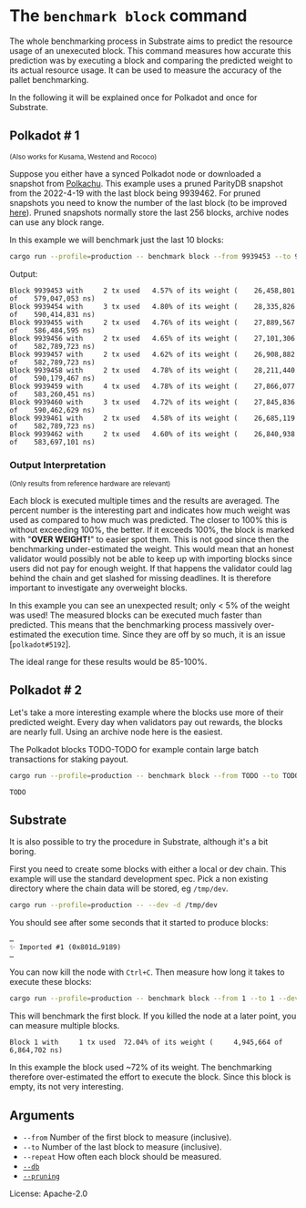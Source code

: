 # The `benchmark block` command

The whole benchmarking process in Substrate aims to predict the resource usage of an unexecuted block. This command
measures how accurate this prediction was by executing a block and comparing the predicted weight to its actual resource
usage. It can be used to measure the accuracy of the pallet benchmarking.

In the following it will be explained once for Polkadot and once for Substrate.

## Polkadot # 1
<sup>(Also works for Kusama, Westend and Rococo)</sup>


Suppose you either have a synced Polkadot node or downloaded a snapshot from [Polkachu]. This example uses a pruned
ParityDB snapshot from the 2022-4-19 with the last block being 9939462. For pruned snapshots you need to know the number
of the last block (to be improved [here]). Pruned snapshots normally store the last 256 blocks, archive nodes can use
any block range.

In this example we will benchmark just the last 10 blocks:
```sh
cargo run --profile=production -- benchmark block --from 9939453 --to 9939462 --db paritydb
```

Output:
```pre
Block 9939453 with     2 tx used   4.57% of its weight (    26,458,801 of    579,047,053 ns)
Block 9939454 with     3 tx used   4.80% of its weight (    28,335,826 of    590,414,831 ns)
Block 9939455 with     2 tx used   4.76% of its weight (    27,889,567 of    586,484,595 ns)
Block 9939456 with     2 tx used   4.65% of its weight (    27,101,306 of    582,789,723 ns)
Block 9939457 with     2 tx used   4.62% of its weight (    26,908,882 of    582,789,723 ns)
Block 9939458 with     2 tx used   4.78% of its weight (    28,211,440 of    590,179,467 ns)
Block 9939459 with     4 tx used   4.78% of its weight (    27,866,077 of    583,260,451 ns)
Block 9939460 with     3 tx used   4.72% of its weight (    27,845,836 of    590,462,629 ns)
Block 9939461 with     2 tx used   4.58% of its weight (    26,685,119 of    582,789,723 ns)
Block 9939462 with     2 tx used   4.60% of its weight (    26,840,938 of    583,697,101 ns)
```

### Output Interpretation

<sup>(Only results from reference hardware are relevant)</sup>

Each block is executed multiple times and the results are averaged. The percent number is the interesting part and
indicates how much weight was used as compared to how much was predicted. The closer to 100% this is without exceeding
100%, the better. If it exceeds 100%, the block is marked with "**OVER WEIGHT!**" to easier spot them. This is not good
since then the benchmarking under-estimated the weight. This would mean that an honest validator would possibly not be
able to keep up with importing blocks since users did not pay for enough weight. If that happens the validator could lag
behind the chain and get slashed for missing deadlines. It is therefore important to investigate any overweight blocks.

In this example you can see an unexpected result; only < 5% of the weight was used! The measured blocks can be executed
much faster than predicted. This means that the benchmarking process massively over-estimated the execution time. Since
they are off by so much, it is an issue [`polkadot#5192`].

The ideal range for these results would be 85-100%.

## Polkadot # 2

Let's take a more interesting example where the blocks use more of their predicted weight. Every day when validators pay
out rewards, the blocks are nearly full. Using an archive node here is the easiest.

The Polkadot blocks TODO-TODO for example contain large batch transactions for staking payout.

```sh
cargo run --profile=production -- benchmark block --from TODO --to TODO --db paritydb
```

```pre
TODO
```

## Substrate

It is also possible to try the procedure in Substrate, although it's a bit boring.

First you need to create some blocks with either a local or dev chain. This example will use the standard development
spec. Pick a non existing directory where the chain data will be stored, eg `/tmp/dev`.
```sh
cargo run --profile=production -- --dev -d /tmp/dev
```
You should see after some seconds that it started to produce blocks:
```pre
…
✨ Imported #1 (0x801d…9189)
…
```
You can now kill the node with `Ctrl+C`. Then measure how long it takes to execute these blocks:
```sh
cargo run --profile=production -- benchmark block --from 1 --to 1 --dev -d /tmp/dev --pruning archive
```
This will benchmark the first block. If you killed the node at a later point, you can measure multiple blocks.
```pre
Block 1 with     1 tx used  72.04% of its weight (     4,945,664 of      6,864,702 ns)
```

In this example the block used ~72% of its weight. The benchmarking therefore over-estimated the effort to execute the
block. Since this block is empty, its not very interesting.

## Arguments

- `--from` Number of the first block to measure (inclusive).
- `--to` Number of the last block to measure (inclusive).
- `--repeat` How often each block should be measured.
- [`--db`]
- [`--pruning`]

License: Apache-2.0

<!-- LINKS -->

[Polkachu]: https://polkachu.com/snapshots
[here]: https://github.com/paritytech/substrate/issues/11141
[polkadot#5192]: https://github.com/paritytech/polkadot/issues/5192

[`--db`]: ../shared/README.md#arguments
[`--pruning`]: ../shared/README.md#arguments
